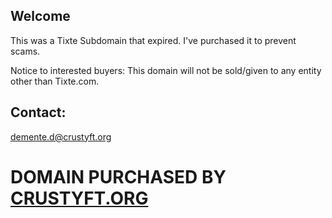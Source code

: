 ## Welcome
This was a Tixte Subdomain that expired. I've purchased it to prevent scams.

Notice to interested buyers: This domain will not be sold/given to any entity other than Tixte.com.

## Contact:
demente.d@crustyft.org

# DOMAIN PURCHASED BY [CRUSTYFT.ORG](https://crustyft.org/)
